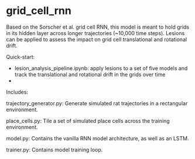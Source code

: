 # grid_cell_rnn
Based on the Sorscher et al. grid cell RNN, this model is meant to hold grids in its hidden layer across longer trajectories (~10,000 time steps). Lesions can be applied to assess the impact on grid cell translational and rotational drift.

Quick-start:
* lesion_analysis_pipeline.ipynb: apply lesions to a set of five models and track the translational and rotational drift in the grids over time
* 

Includes:

trajectory_generator.py: Generate simulated rat trajectories in a rectangular environment.

place_cells.py: Tile a set of simulated place cells across the training environment.

model.py: Contains the vanilla RNN model architecture, as well as an LSTM.

trainer.py: Contains model training loop.

